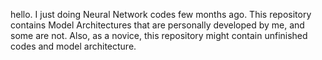hello.
I just doing Neural Network codes few months ago.
This repository contains Model Architectures that are personally developed by me, and some are not.
Also, as a novice, this repository might contain unfinished codes and model architecture.
